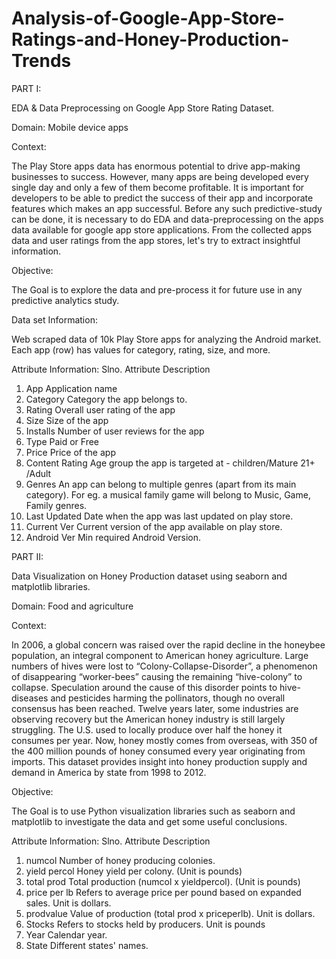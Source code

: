 # Analysis-of-Google-App-Store-Ratings-and-Honey-Production-Trends
PART I:

EDA & Data Preprocessing on Google App Store Rating Dataset.

Domain: Mobile device apps

Context:

The Play Store apps data has enormous potential to drive app-making businesses to success. However, many
apps are being developed every single day and only a few of them become profitable. It is important for
developers to be able to predict the success of their app and incorporate features which makes an app
successful. Before any such predictive-study can be done, it is necessary to do EDA and data-preprocessing on
the apps data available for google app store applications. From the collected apps data and user ratings from
the app stores, let's try to extract insightful information.

Objective:

The Goal is to explore the data and pre-process it for future use in any predictive analytics study.

Data set Information:

Web scraped data of 10k Play Store apps for analyzing the Android market. Each app (row) has values for
category, rating, size, and more.

Attribute Information:
Slno. Attribute Description
1. App Application name
2. Category Category the app belongs to.
3. Rating Overall user rating of the app
4. Size Size of the app
5. Installs Number of user reviews for the app
6. Type Paid or Free
7. Price Price of the app
8. Content Rating Age group the app is targeted at - children/Mature 21+ /Adult
9. Genres An app can belong to multiple genres (apart from its main category). For eg. a
musical family game will belong to Music, Game, Family genres.
10. Last Updated Date when the app was last updated on play store.
11. Current Ver Current version of the app available on play store.
12. Android Ver Min required Android Version.

PART II:

Data Visualization on Honey Production dataset using seaborn
and matplotlib libraries.

Domain: Food and agriculture

Context:

In 2006, a global concern was raised over the rapid decline in the honeybee population, an integral component
to American honey agriculture. Large numbers of hives were lost to “Colony-Collapse-Disorder”, a
phenomenon of disappearing “worker-bees” causing the remaining “hive-colony” to collapse. Speculation
around the cause of this disorder points to hive-diseases and pesticides harming the pollinators, though no
overall consensus has been reached. Twelve years later, some industries are observing recovery but the
American honey industry is still largely struggling. The U.S. used to locally produce over half the honey it
consumes per year. Now, honey mostly comes from overseas, with 350 of the 400 million pounds of honey
consumed every year originating from imports. This dataset provides insight into honey production supply and
demand in America by state from 1998 to 2012.

Objective:

The Goal is to use Python visualization libraries such as seaborn and matplotlib to investigate the data and get
some useful conclusions.

Attribute Information:
Slno. Attribute Description
1. numcol Number of honey producing colonies.
2. yield percol Honey yield per colony. (Unit is pounds)
3. total prod Total production (numcol x yieldpercol). (Unit is pounds)
4. price per lb Refers to average price per pound based on expanded sales. Unit is dollars.
5. prodvalue Value of production (total prod x priceperlb). Unit is dollars.
6. Stocks Refers to stocks held by producers. Unit is pounds
7. Year Calendar year.
8. State Different states' names.
